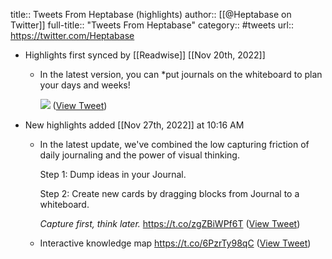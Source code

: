 title:: Tweets From Heptabase (highlights)
author:: [[@Heptabase on Twitter]]
full-title:: "Tweets From Heptabase"
category:: #tweets
url:: https://twitter.com/Heptabase

- Highlights first synced by [[Readwise]] [[Nov 20th, 2022]]
	- In the latest version, you can *put journals on the whiteboard to plan your days and weeks! 
	  
	  ![](https://pbs.twimg.com/media/Fh-Ydn6UoAIXSiK.jpg) ([View Tweet](https://twitter.com/Heptabase/status/1594160484738945024))
- New highlights added [[Nov 27th, 2022]] at 10:16 AM
	- In the latest update, we've combined the low capturing friction of daily journaling and the power of visual thinking.
	  
	  Step 1: Dump ideas in your Journal.
	  
	  Step 2: Create new cards by dragging blocks from Journal to a whiteboard.
	  
	  *Capture first, think later.* https://t.co/zgZBiWPf6T ([View Tweet](https://twitter.com/Heptabase/status/1540147097185697792))
	- Interactive knowledge map https://t.co/6PzrTy98qC ([View Tweet](https://twitter.com/Heptabase/status/1437781867474849798))